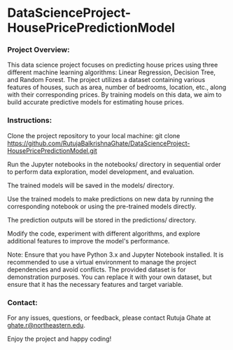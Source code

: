 # DataScienceProject-HousePricePredictionModel

### Project Overview:
This data science project focuses on predicting house prices using three different machine learning algorithms: Linear Regression, Decision Tree, and Random Forest. The project utilizes a dataset containing various features of houses, such as area, number of bedrooms, location, etc., along with their corresponding prices. By training models on this data, we aim to build accurate predictive models for estimating house prices.

### Instructions:
Clone the project repository to your local machine: git clone https://github.com/RutujaBalkrishnaGhate/DataScienceProject-HousePricePredictionModel.git

Run the Jupyter notebooks in the notebooks/ directory in sequential order to perform data exploration, model development, and evaluation.

The trained models will be saved in the models/ directory.

Use the trained models to make predictions on new data by running the corresponding notebook or using the pre-trained models directly.

The prediction outputs will be stored in the predictions/ directory.

Modify the code, experiment with different algorithms, and explore additional features to improve the model's performance.

Note:
Ensure that you have Python 3.x and Jupyter Notebook installed.
It is recommended to use a virtual environment to manage the project dependencies and avoid conflicts.
The provided dataset is for demonstration purposes. You can replace it with your own dataset, but ensure that it has the necessary features and target variable.

### Contact:
For any issues, questions, or feedback, please contact Rutuja Ghate at ghate.r@northeastern.edu.

Enjoy the project and happy coding!
